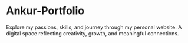 # Ankur-Portfolio
Explore my passions, skills, and journey through my personal website. A digital space reflecting creativity, growth, and meaningful connections.
